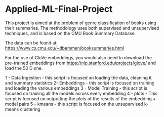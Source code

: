 # Applied-ML-Final-Project

This project is aimed at the problem of genre classification of books using their summaries. The methodology uses both supervised and unsupervised techniques, and is based on the CMU Book Summary Database.

The data can be found at: https://www.cs.cmu.edu/~dbamman/booksummaries.html

For the use of GloVe embeddings, you would also need to download the pre-trained embeddings from https://nlp.stanford.edu/projects/glove/ and load the 50 D one. 

1 - Data Ingestion - this script is focused on loading the data, cleaning it, and summary statistics
2- Embeddings - this script is focused on training and loading the various embeddings
3 - Model Training - this script is focused on training all the models across every embedding
4 - plots - This script is focused on outputting the plots of the results of the embedding + model pairs
5 - kmeans - this script is focused on the unsupervised k-means clustering
